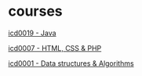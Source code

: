 # courses

[icd0019 - Java](https://bitbucket.org/kmulle23ico/icd0019/src/master/)

[icd0007 - HTML, CSS & PHP](https://bitbucket.org/kmulle23ico/icd0007/src/main/)

[icd0001 - Data structures & Algorithms](https://bitbucket.org/kmulle23ico/workspace/projects/IC2)

